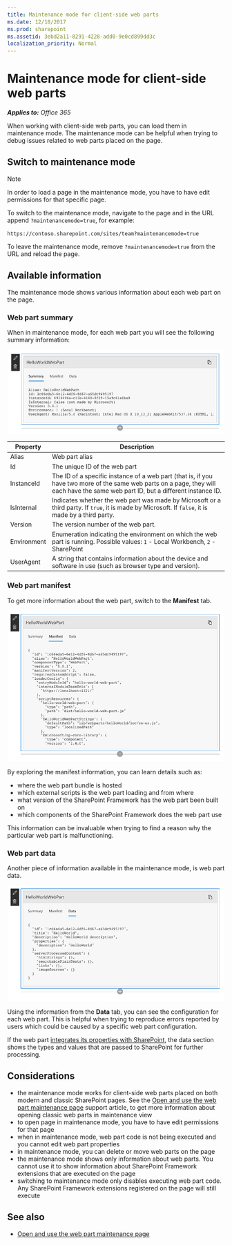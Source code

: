 ```yaml
---
title: Maintenance mode for client-side web parts
ms.date: 12/18/2017
ms.prod: sharepoint
ms.assetid: 3ebd2a11-8291-4228-add0-9e0cd899dd3c
localization_priority: Normal
---
```


# Maintenance mode for client-side web parts

_**Applies to:** Office 365_

When working with client-side web parts, you can load them in maintenance mode. The maintenance mode can be helpful when trying to debug issues related to web parts placed on the page.

## Switch to maintenance mode

> [!NOTE]
> In order to load a page in the maintenance mode, you have to have edit permissions for that specific page.

To switch to the maintenance mode, navigate to the page and in the URL append `?maintenancemode=true`, for example:

```text
https://contoso.sharepoint.com/sites/team?maintenancemode=true
```

To leave the maintenance mode, remove `?maintenancemode=true` from the URL and reload the page.

## Available information

The maintenance mode shows various information about each web part on the page.

### Web part summary

When in maintenance mode, for each web part you will see the following summary information:

![Web part summary information displayed in maintenance mode](../images/maintenance-mode-summary.png)

Property|Description
--------|-----------
Alias|Web part alias
Id|The unique ID of the web part
InstanceId|The ID of a specific instance of a web part (that is, if you have two more of the same web parts on a page, they will each have the same web part ID, but a different instance ID.
IsInternal|Indicates whether the web part was made by Microsoft or a third party. If `true`, it is made by Microsoft. If `false`, it is made by a third party.
Version|The version number of the web part.
Environment|Enumeration indicating the environment on which the web part is running. Possible values: `1` - Local Workbench, `2` - SharePoint
UserAgent|A string that contains information about the device and software in use (such as browser type and version).

### Web part manifest

To get more information about the web part, switch to the **Manifest** tab.

![Web part manifest information displayed in maintenance mode](../images/maintenance-mode-manifest.png)

By exploring the manifest information, you can learn details such as:

- where the web part bundle is hosted
- which external scripts is the web part loading and from where
- what version of the SharePoint Framework has the web part been built on
- which components of the SharePoint Framework does the web part use

This information can be invaluable when trying to find a reason why the particular web part is malfunctioning.

### Web part data

Another piece of information available in the maintenance mode, is web part data.

![Web part data information displayed in maintenance mode](../images/maintenance-mode-data.png)

Using the information from the **Data** tab, you can see the configuration for each web part. This is helpful when trying to reproduce errors reported by users which could be caused by a specific web part configuration.

If the web part [integrates its properties with SharePoint](../spfx/web-parts/guidance/integrate-web-part-properties-with-sharepoint.md), the data section shows the types and values that are passed to SharePoint for further processing.

## Considerations

- the maintenance mode works for client-side web parts placed on both modern and classic SharePoint pages. See the [Open and use the web part maintenance page](https://support.office.com/en-us/article/Open-and-use-the-web-part-maintenance-page-eff9ce22-d04a-44dd-ae83-ac29a5e396c2#PickTab=2016,_2013) support article, to get more information about opening classic web parts in maintenance view
- to open page in maintenance mode, you have to have edit permissions for that page
- when in maintenance mode, web part code is not being executed and you cannot edit web part properties
- in maintenance mode, you can delete or move web parts on the page
- the maintenance mode shows only information about web parts. You cannot use it to show information about SharePoint Framework extensions that are executed on the page
- switching to maintenance mode only disables executing web part code. Any SharePoint Framework extensions registered on the page will still execute

## See also

- [Open and use the web part maintenance page](https://support.office.com/en-us/article/Open-and-use-the-web-part-maintenance-page-eff9ce22-d04a-44dd-ae83-ac29a5e396c2)
